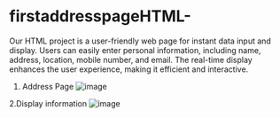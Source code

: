 # firstaddresspageHTML-
Our HTML project is a user-friendly web page for instant data input and display. Users can easily enter personal information, including name, address, location, mobile number, and email. The real-time display enhances the user experience, making it efficient and interactive.
1. Address Page
![image](https://github.com/blue-VspCode/firstaddresspageHTML-/assets/107398011/14c8a547-e4b8-4984-ae97-3919802e78a3)

2.Display information 
![image](https://github.com/blue-VspCode/firstaddresspageHTML-/assets/107398011/8192c25f-ff2f-49e4-b77f-e0256122769e)
